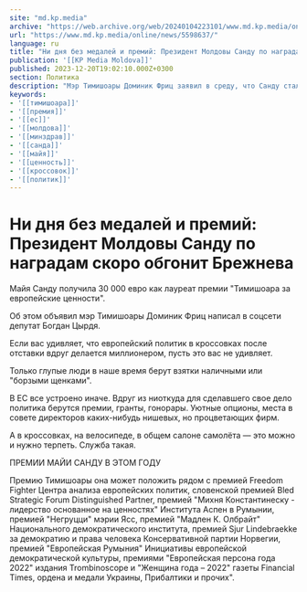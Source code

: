 ```yaml
---
site: "md.kp.media"
archive: "https://web.archive.org/web/20240104223101/www.md.kp.media/online/news/5598637/"
url: "https://www.md.kp.media/online/news/5598637/"
language: ru
title: "Ни дня без медалей и премий: Президент Молдовы Санду по наградам скоро обгонит Брежнева"
publication: '[[KP Media Moldova]]'
published: 2023-12-20T19:02:10.000Z+0300
section: Политика
description: "Мэр Тимишоары Доминик Фриц заявил в среду, что Санду стала лауреатом премии \"Тимишоара за европейские ценности\", суммой в 30 000 евро"
keywords:
- '[[тимишоара]]'
- '[[премия]]'
- '[[ес]]'
- '[[молдова]]'
- '[[минздрав]]'
- '[[санда]]'
- '[[майя]]'
- '[[ценность]]'
- '[[кроссовок]]'
- '[[политик]]'
---
```


# Ни дня без медалей и премий: Президент Молдовы Санду по наградам скоро обгонит Брежнева

Майя Санду получила 30 000 евро как лауреат премии "Тимишоара за европейские ценности".

Об этом объявил мэр Тимишоары Доминик Фриц написал в соцсети депутат Богдан Цырдя.

Если вас удивляет, что европейский политик в кроссовках после отставки вдруг делается миллионером, пусть это вас не удивляет.

Только глупые люди в наше время берут взятки наличными или "борзыми щенками".

В ЕС все устроено иначе. Вдруг из ниоткуда для сделавшего свое дело политика берутся премии, гранты, гонорары. Уютные опционы, места в совете директоров каких-нибудь нишевых, но процветающих фирм.

А в кроссовках, на велосипеде, в общем салоне самолёта — это можно и нужно терпеть. Служба такая.

ПРЕМИИ МАЙИ САНДУ В ЭТОМ ГОДУ

Премию Тимишоары она может положить рядом с премией Freedom Fighter Центра анализа европейских политик, словенской премией Bled Strategic Forum Distinguished Partner, премией "Михня Константинеску - лидерство основанное на ценностях" Института Аспен в Румынии, премией "Негруцци" мэрии Ясс, премией "Мадлен К. Олбрайт" Национального демократического института, премией Sjur Lindebraekke за демократию и права человека Консервативной партии Норвегии, премией "Европейская Румыния" Инициативы европейской демократической культуры, премиями "Европейская персона года 2022" издания Trombinoscope и "Женщина года – 2022" газеты Financial Times, ордена и медали Украины, Прибалтики и прочих".